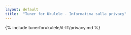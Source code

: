 ```yaml
---
layout: default
title:  "Tuner for Ukulele - Informativa sulla privacy"
---
```


{% include tunerforukulele/it-IT/privacy.md %}
